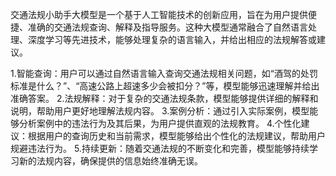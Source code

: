   交通法规小助手大模型是一个基于人工智能技术的创新应用，旨在为用户提供便捷、准确的交通法规查询、解释及指导服务。这种大模型通常融合了自然语言处理、深度学习等先进技术，能够处理复杂的语言输入，并给出相应的法规解答或建议。


  1.智能查询：用户可以通过自然语言输入查询交通法规相关问题，如“酒驾的处罚标准是什么？”、“高速公路上超速多少会被扣分？”等，模型能够迅速理解并给出准确答案。
  2.法规解释：对于复杂的交通法规条款，模型能够提供详细的解释和说明，帮助用户更好地理解法规内容。
  3.案例分析：通过引入实际案例，模型能够分析案例中的违法行为及其后果，为用户提供直观的法规教育。
  4.个性化建议：根据用户的查询历史和当前需求，模型能够给出个性化的法规建议，帮助用户规避违法行为。
  5.持续更新：随着交通法规的不断变化和完善，模型能够持续学习新的法规内容，确保提供的信息始终准确无误。
